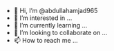 - 👋 Hi, I’m @abdullahamjad965
- 👀 I’m interested in ...
- 🌱 I’m currently learning ...
- 💞️ I’m looking to collaborate on ...
- 📫 How to reach me ...

<!---
abdullahamjad965/abdullahamjad965 is a ✨ special ✨ repository because its `README.md` (this file) appears on your GitHub profile.
You can click the Preview link to take a look at your changes.
--->
